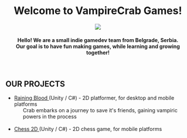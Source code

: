 <div align="center">
    <h1>Welcome to VampireCrab Games!</h1>
    <img src="https://user-images.githubusercontent.com/57428230/227219018-951084b3-8a4b-45ad-8c90-3a8ea5ad95b7.png" />
    <h4> Hello! We are a small indie gamedev team from Belgrade, Serbia. 
    <br> Our goal is to have fun making games, while learning and growing together!</h4>
    <br>
</div>
<div>
    <h2>OUR PROJECTS</h2>
    <ul>
        <li> <a href="www.github.com/VampireCrab-Games" target="_blank"> Raining Blood </a> (Unity / C#) - 2D platformer, for desktop and mobile platforms
            <ul> Crab embarks on a journey to save it's friends, gaining vampiric powers in the process </ul>
        </li>
        <br>
        <li> <a href="www.github.com/VampireCrab-Games" target="_blank"> Chess 2D </a> (Unity / C#) - 2D chess game, for mobile platforms
            <ul>  </ul>
        </li>
        <br>
    </ul>
    
</div>




<!-- put in list when you finish it
<li> <a href="www.github.com/VampireCrab-Games" target="_blank"> Sudoku Scanner/Solver Library </a> (C++, OpenCV) - Open-Source C++ Library 
            <ul> for scanning and laoding sudoku grid from picture or camera, and solving given sudoku grid. It returns scanned grid values or solved grid values to athe app that makes use of it. </ul>
        </li>
        <br>
        <li> <a href="www.github.com/VampireCrab-Games" target="_blank"> Sudoku Scanner/Solver Game </a> (Unreal Engine 5 / C++) - Unique sudoku game for mobile platforms
            <ul> Mobile game that, appart from basic sudoku game functionalities, has scanning and loading feature of sudoku grid through picture or camera, as well as solving any sudoku grid feature </ul>
        </li>
        <br> 
-->
